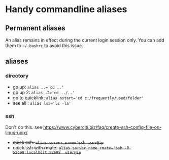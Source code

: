 # Handy commandline aliases

## Permanent aliases
An alias remains in effect during the current login session only. You can add them to `~/.bashrc` to avoid this issue.


## aliases
### directory

- go up: `alias ..='cd ..'`
- go up 2: `alias .2='cd ../..'`
- go to quicklink: `alias astart='cd c:/frequently/used/folder'`
- see all : `alias lsa='ls -la'`
### ssh
Don't do this. see https://www.cyberciti.biz/faq/create-ssh-config-file-on-linux-unix/
- ~~quick ssh: `alias server_name='ssh user@ip`~~
- ~~quick ssh with rmate: `alias server_name_rmate='ssh -R 52698:localhost:52698  user@ip`~~